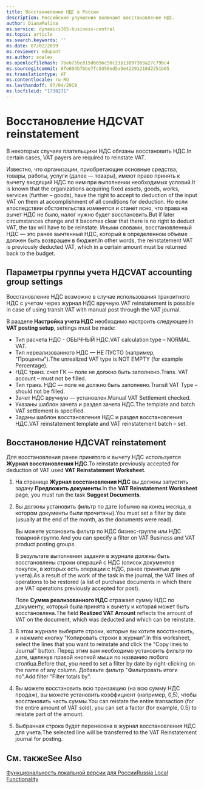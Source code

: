 ```yaml
---
title: Восстановление НДС в России
description: Российские улучшения включают восстановление НДС.
author: DianaMalina
ms.service: dynamics365-business-central
ms.topic: article
ms.search.keywords: ''
ms.date: 07/02/2019
ms.reviewer: edupont
ms.author: soalex
ms.openlocfilehash: 7be675bc815d6056c50c23b13097363a27c79bc4
ms.sourcegitcommit: 8fe694b7bbe7fc0456ed5a9e42291218d2251b05
ms.translationtype: HT
ms.contentlocale: ru-RU
ms.lasthandoff: 07/04/2019
ms.locfileid: "1738271"
---
```

# <a name="vat-reinstatement"></a><span data-ttu-id="2f9dd-103">Восстановление НДС</span><span class="sxs-lookup"><span data-stu-id="2f9dd-103">VAT reinstatement</span></span>

<span data-ttu-id="2f9dd-104">В некоторых случаях плательщики НДС обязаны восстановить НДС.</span><span class="sxs-lookup"><span data-stu-id="2f9dd-104">In certain cases, VAT payers are required to reinstate VAT.</span></span>

<span data-ttu-id="2f9dd-105">Известно, что организации, приобретающие основные средства, товары, работы, услуги (далее — товары), имеют право принять к вычету входящий НДС по ним при выполнении необходимых условий.</span><span class="sxs-lookup"><span data-stu-id="2f9dd-105">It is known that the organizations acquiring fixed assets, goods, works, services (further – goods), have the right to accept to deduction of the input VAT on them at accomplishment of all conditions for deduction.</span></span> <span data-ttu-id="2f9dd-106">Но если впоследствии обстоятельства изменятся и станет ясно, что права на вычет НДС не было, налог нужно будет восстановить.</span><span class="sxs-lookup"><span data-stu-id="2f9dd-106">But if later circumstances change and it becomes clear that there is no right to deduct VAT, the tax will have to be reinstate.</span></span> <span data-ttu-id="2f9dd-107">Иными словами, восстановленный НДС — это ранее вычтенный НДС, который в определенном объеме должен быть возвращен в бюджет.</span><span class="sxs-lookup"><span data-stu-id="2f9dd-107">In other words, the reinstatement VAT is previously deducted VAT, which in a certain amount must be returned back to the budget.</span></span>

## <a name="vat-accounting-group-settings"></a><span data-ttu-id="2f9dd-108">Параметры группы учета НДС</span><span class="sxs-lookup"><span data-stu-id="2f9dd-108">VAT accounting group settings</span></span>  

<span data-ttu-id="2f9dd-109">Восстановление НДС возможно в случае использования транзитного НДС с учетом через журнал НДС вручную.</span><span class="sxs-lookup"><span data-stu-id="2f9dd-109">VAT reinstatement is possible in case of using transit VAT with manual post through the VAT journal.</span></span>  

<span data-ttu-id="2f9dd-110">В разделе **Настройка учета НДС** необходимо настроить следующее:</span><span class="sxs-lookup"><span data-stu-id="2f9dd-110">In **VAT posting setup**, settings must be made:</span></span>  

- <span data-ttu-id="2f9dd-111">Тип расчета НДС - ОБЫЧНЫЙ НДС.</span><span class="sxs-lookup"><span data-stu-id="2f9dd-111">VAT calculation type – NORMAL VAT.</span></span> 
-  <span data-ttu-id="2f9dd-112">Тип нереализованного НДС — НЕ ПУСТО (например, "Проценты").</span><span class="sxs-lookup"><span data-stu-id="2f9dd-112">The unrealized VAT type is NOT EMPTY (for example Percentage).</span></span>  
- <span data-ttu-id="2f9dd-113">НДС транз. счет ГК — поле не должно быть заполнено.</span><span class="sxs-lookup"><span data-stu-id="2f9dd-113">Trans. VAT account – must not be filled.</span></span> 
- <span data-ttu-id="2f9dd-114">Тип транз. НДС — поле не должно быть заполнено.</span><span class="sxs-lookup"><span data-stu-id="2f9dd-114">Transit VAT Type – should not be filled.</span></span>  
- <span data-ttu-id="2f9dd-115">Зачет НДС вручную — установлен.</span><span class="sxs-lookup"><span data-stu-id="2f9dd-115">Manual VAT Settlement checked.</span></span>  
- <span data-ttu-id="2f9dd-116">Указаны шаблон зачета и раздел зачета НДС.</span><span class="sxs-lookup"><span data-stu-id="2f9dd-116">The template and batch VAT settlement is specified.</span></span>  
- <span data-ttu-id="2f9dd-117">Заданы шаблон восстановления НДС и раздел восстановления НДС.</span><span class="sxs-lookup"><span data-stu-id="2f9dd-117">VAT reinstatement template and VAT reinstatement batch – set.</span></span>

## <a name="vat-reinstatement"></a><span data-ttu-id="2f9dd-118">Восстановление НДС</span><span class="sxs-lookup"><span data-stu-id="2f9dd-118">VAT reinstatement</span></span>

<span data-ttu-id="2f9dd-119">Для восстановления ранее принятого к вычету НДС используется **Журнал восстановления НДС**.</span><span class="sxs-lookup"><span data-stu-id="2f9dd-119">To reinstate previously accepted for deduction of VAT used **VAT Reinstatement Worksheet**.</span></span>

1. <span data-ttu-id="2f9dd-120">На странице **Журнал восстановления НДС** вы должны запустить задачу **Предложить документы**.</span><span class="sxs-lookup"><span data-stu-id="2f9dd-120">In the **VAT Reinstatement Worksheet** page, you must run the task **Suggest Documents**.</span></span>  

2. <span data-ttu-id="2f9dd-121">Вы должны установить фильтр по дате (обычно на конец месяца, в котором документы были прочитаны).</span><span class="sxs-lookup"><span data-stu-id="2f9dd-121">You must set a filter by date (usually at the end of the month, as the documents were read).</span></span>  

    <span data-ttu-id="2f9dd-122">Вы можете установить фильтр по НДС бизнес-группе или НДС товарной группе.</span><span class="sxs-lookup"><span data-stu-id="2f9dd-122">And you can specify a filter on VAT Business and VAT product posting groups.</span></span>  

    <span data-ttu-id="2f9dd-123">В результате выполнения задания в журнале должны быть восстановлены строки операций с НДС (список документов покупок, в которых есть операции с НДС, ранее принятые для учета).</span><span class="sxs-lookup"><span data-stu-id="2f9dd-123">As a result of the work of the task in the journal, the VAT lines of operations to be restored (a list of purchase documents in which there are VAT operations previously accepted for post).</span></span> 

    <span data-ttu-id="2f9dd-124">Поле **Сумма реализованного НДС** отражает сумму НДС по документу, который была принята к вычету и которая может быть восстановлена.</span><span class="sxs-lookup"><span data-stu-id="2f9dd-124">The field **Realized VAT Amount** reflects the amount of VAT on the document, which was deducted and which can be reinstate.</span></span>

3. <span data-ttu-id="2f9dd-125">В этом журнале выберите строки, которые вы хотите восстановить, и нажмите кнопку "Копировать строки в журнал".</span><span class="sxs-lookup"><span data-stu-id="2f9dd-125">In this worksheet, select the lines that you want to reinstate and click the "Copy lines to Journal" button.</span></span> <span data-ttu-id="2f9dd-126">Перед этим вам необходимо установить фильтр по дате, щелкнув правой кнопкой мыши по названию любого столбца.</span><span class="sxs-lookup"><span data-stu-id="2f9dd-126">Before that, you need to set a filter by date by right-clicking on the name of any column.</span></span> <span data-ttu-id="2f9dd-127">Добавьте фильтр "Фильтровать итоги по".</span><span class="sxs-lookup"><span data-stu-id="2f9dd-127">Add filter "Filter totals by".</span></span> 
4. <span data-ttu-id="2f9dd-128">Вы можете восстановить всю транзакцию (на всю сумму НДС продаж), вы можете установить коэффициент (например, 0,5), чтобы восстановить часть суммы.</span><span class="sxs-lookup"><span data-stu-id="2f9dd-128">You can reistate the entire transaction (for the entire amount of VAT sold), you can set a factor (for example, 0.5) to reistate part of the amount.</span></span>
5. <span data-ttu-id="2f9dd-129">Выбранная строка будет перенесена в журнал восстановления НДС для учета.</span><span class="sxs-lookup"><span data-stu-id="2f9dd-129">The selected line will be transferred to the VAT Reinstatement journal for posting.</span></span>

## <a name="see-also"></a><span data-ttu-id="2f9dd-130">См. также</span><span class="sxs-lookup"><span data-stu-id="2f9dd-130">See Also</span></span>

[<span data-ttu-id="2f9dd-131">Функциональность локальной версии для России</span><span class="sxs-lookup"><span data-stu-id="2f9dd-131">Russia Local Functionality</span></span>](russia-local-functionality.md)  
